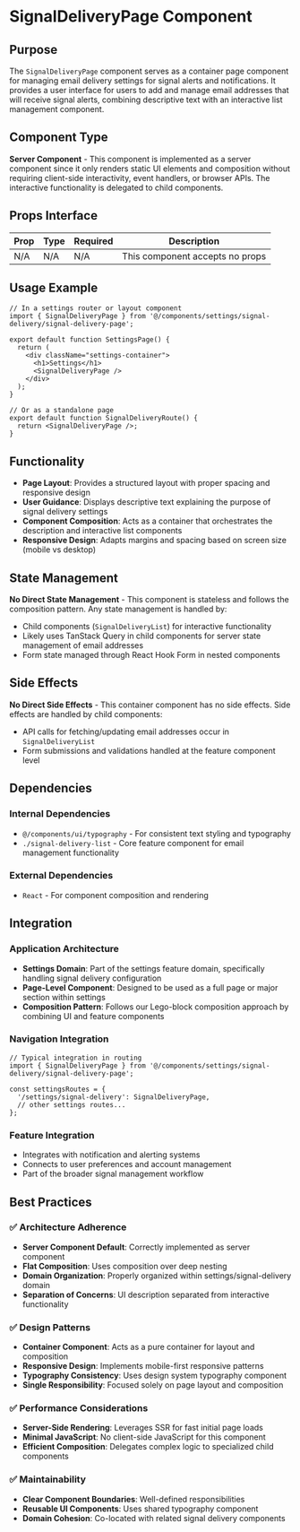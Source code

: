 # SignalDeliveryPage Component

## Purpose

The `SignalDeliveryPage` component serves as a container page component for managing email delivery settings for signal alerts and notifications. It provides a user interface for users to add and manage email addresses that will receive signal alerts, combining descriptive text with an interactive list management component.

## Component Type

**Server Component** - This component is implemented as a server component since it only renders static UI elements and composition without requiring client-side interactivity, event handlers, or browser APIs. The interactive functionality is delegated to child components.

## Props Interface

| Prop | Type | Required | Description |
|------|------|----------|-------------|
| N/A | N/A | N/A | This component accepts no props |

## Usage Example

```tsx
// In a settings router or layout component
import { SignalDeliveryPage } from '@/components/settings/signal-delivery/signal-delivery-page';

export default function SettingsPage() {
  return (
    <div className="settings-container">
      <h1>Settings</h1>
      <SignalDeliveryPage />
    </div>
  );
}

// Or as a standalone page
export default function SignalDeliveryRoute() {
  return <SignalDeliveryPage />;
}
```

## Functionality

- **Page Layout**: Provides a structured layout with proper spacing and responsive design
- **User Guidance**: Displays descriptive text explaining the purpose of signal delivery settings
- **Component Composition**: Acts as a container that orchestrates the description and interactive list components
- **Responsive Design**: Adapts margins and spacing based on screen size (mobile vs desktop)

## State Management

**No Direct State Management** - This component is stateless and follows the composition pattern. Any state management is handled by:
- Child components (`SignalDeliveryList`) for interactive functionality
- Likely uses TanStack Query in child components for server state management of email addresses
- Form state managed through React Hook Form in nested components

## Side Effects

**No Direct Side Effects** - This container component has no side effects. Side effects are handled by child components:
- API calls for fetching/updating email addresses occur in `SignalDeliveryList`
- Form submissions and validations handled at the feature component level

## Dependencies

### Internal Dependencies
- `@/components/ui/typography` - For consistent text styling and typography
- `./signal-delivery-list` - Core feature component for email management functionality

### External Dependencies
- `React` - For component composition and rendering

## Integration

### Application Architecture
- **Settings Domain**: Part of the settings feature domain, specifically handling signal delivery configuration
- **Page-Level Component**: Designed to be used as a full page or major section within settings
- **Composition Pattern**: Follows our Lego-block composition approach by combining UI and feature components

### Navigation Integration
```tsx
// Typical integration in routing
import { SignalDeliveryPage } from '@/components/settings/signal-delivery/signal-delivery-page';

const settingsRoutes = {
  '/settings/signal-delivery': SignalDeliveryPage,
  // other settings routes...
};
```

### Feature Integration
- Integrates with notification and alerting systems
- Connects to user preferences and account management
- Part of the broader signal management workflow

## Best Practices

### ✅ Architecture Adherence
- **Server Component Default**: Correctly implemented as server component
- **Flat Composition**: Uses composition over deep nesting
- **Domain Organization**: Properly organized within settings/signal-delivery domain
- **Separation of Concerns**: UI description separated from interactive functionality

### ✅ Design Patterns
- **Container Component**: Acts as a pure container for layout and composition
- **Responsive Design**: Implements mobile-first responsive patterns
- **Typography Consistency**: Uses design system typography component
- **Single Responsibility**: Focused solely on page layout and composition

### ✅ Performance Considerations
- **Server-Side Rendering**: Leverages SSR for fast initial page loads
- **Minimal JavaScript**: No client-side JavaScript for this component
- **Efficient Composition**: Delegates complex logic to specialized child components

### ✅ Maintainability
- **Clear Component Boundaries**: Well-defined responsibilities
- **Reusable UI Components**: Uses shared typography component
- **Domain Cohesion**: Co-located with related signal delivery components